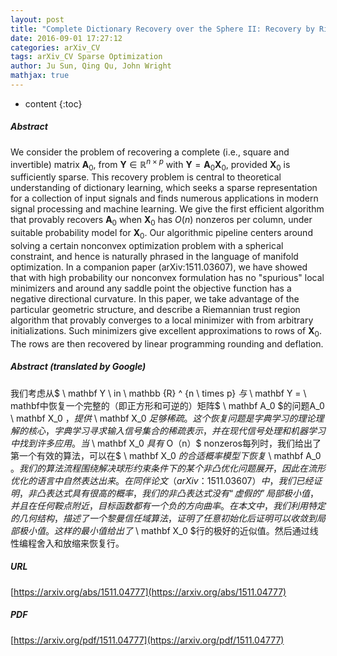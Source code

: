```yaml
---
layout: post
title: "Complete Dictionary Recovery over the Sphere II: Recovery by Riemannian Trust-region Method"
date: 2016-09-01 17:27:12
categories: arXiv_CV
tags: arXiv_CV Sparse Optimization
author: Ju Sun, Qing Qu, John Wright
mathjax: true
---
```


* content
{:toc}

##### Abstract
We consider the problem of recovering a complete (i.e., square and invertible) matrix $\mathbf A_0$, from $\mathbf Y \in \mathbb{R}^{n \times p}$ with $\mathbf Y = \mathbf A_0 \mathbf X_0$, provided $\mathbf X_0$ is sufficiently sparse. This recovery problem is central to theoretical understanding of dictionary learning, which seeks a sparse representation for a collection of input signals and finds numerous applications in modern signal processing and machine learning. We give the first efficient algorithm that provably recovers $\mathbf A_0$ when $\mathbf X_0$ has $O(n)$ nonzeros per column, under suitable probability model for $\mathbf X_0$. Our algorithmic pipeline centers around solving a certain nonconvex optimization problem with a spherical constraint, and hence is naturally phrased in the language of manifold optimization. In a companion paper (arXiv:1511.03607), we have showed that with high probability our nonconvex formulation has no "spurious" local minimizers and around any saddle point the objective function has a negative directional curvature. In this paper, we take advantage of the particular geometric structure, and describe a Riemannian trust region algorithm that provably converges to a local minimizer with from arbitrary initializations. Such minimizers give excellent approximations to rows of $\mathbf X_0$. The rows are then recovered by linear programming rounding and deflation.

##### Abstract (translated by Google)
我们考虑从$ \ mathbf Y \ in \ mathbb {R} ^ {n \ times p} $与$ \ mathbf Y = \ mathbf中恢复一个完整的（即正方形和可逆的）矩阵$ \ mathbf A_0 $的问题A_0 \ mathbf X_0 $，提供$ \ mathbf X_0 $足够稀疏。这个恢复问题是字典学习的理论理解的核心，字典学习寻求输入信号集合的稀疏表示，并在现代信号处理和机器学习中找到许多应用。当$ \ mathbf X_0 $具有$ O（n）$ nonzeros每列时，我们给出了第一个有效的算法，可以在$ \ mathbf X_0 $的合适概率模型下恢复$ \ mathbf A_0 $。我们的算法流程围绕解决球形约束条件下的某个非凸优化问题展开，因此在流形优化的语言中自然表达出来。在同伴论文（arXiv：1511.03607）中，我们已经证明，非凸表达式具有很高的概率，我们的非凸表达式没有“虚假的”局部极小值，并且在任何鞍点附近，目标函数都有一个负的方向曲率。在本文中，我们利用特定的几何结构，描述了一个黎曼信任域算法，证明了任意初始化后证明可以收敛到局部极小值。这样的最小值给出了$ \ mathbf X_0 $行的极好的近似值。然后通过线性编程舍入和放缩来恢复行。

##### URL
[https://arxiv.org/abs/1511.04777](https://arxiv.org/abs/1511.04777)

##### PDF
[https://arxiv.org/pdf/1511.04777](https://arxiv.org/pdf/1511.04777)

